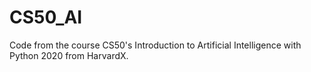 # CS50_AI

Code from the course CS50's Introduction to Artificial Intelligence with Python 2020 from HarvardX.
